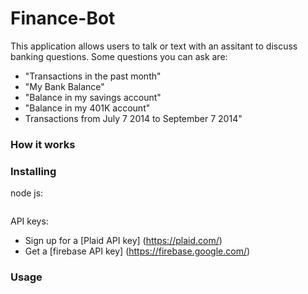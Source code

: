# Finance-Bot

This application allows users to talk or text with an assitant to discuss banking questions. Some questions you can ask are:

* "Transactions in the past month"
* "My Bank Balance"
* "Balance in my savings account"
* "Balance in my 401K account"
* Transactions from July 7 2014 to September 7 2014"

### How it works

### Installing
node js:
```

```
API keys:
* Sign up for a [Plaid API key] (https://plaid.com/)
* Get a [firebase API key] (https://firebase.google.com/)

### Usage




